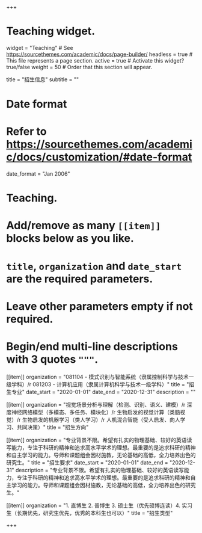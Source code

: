 +++
# Teaching widget.
widget = "Teaching"  # See https://sourcethemes.com/academic/docs/page-builder/
headless = true  # This file represents a page section.
active = true  # Activate this widget? true/false
weight = 50  # Order that this section will appear.

title = "招生信息"
subtitle = ""

# Date format
#   Refer to https://sourcethemes.com/academic/docs/customization/#date-format
date_format = "Jan 2006"

# Teaching.
#   Add/remove as many `[[item]]` blocks below as you like.
#   `title`, `organization` and `date_start` are the required parameters.
#   Leave other parameters empty if not required.
#   Begin/end multi-line descriptions with 3 quotes `"""`.


[[item]]
  organization = "081104 - 模式识别与智能系统（隶属控制科学与技术一级学科）/r 081203 - 计算机应用（隶属计算机科学与技术一级学科）"
  title = "招生专业"
  date_start = "2020-01-01"
  date_end = "2020-12-31"
  description = ""

[[item]]
  organization = "视觉场景分析与理解（检测、识别、语义、建模）/r 深度神经网络模型（多模态、多任务、模块化）/r 生物启发的视觉计算（类脑视觉）/r 生物启发的机器学习（类人学习）/r 人机混合智能（受人启发、向人学习、共同决策）"
  title = "招生方向"

  
[[item]]
  organization = "专业背景不限。希望有扎实的物理基础、较好的英语读写能力，专注于科研的精神和追求高水平学术的理想。最重要的是追求科研的精神和自主学习的能力。导师和课题组会因材施教，无论基础的高低，全力培养出色的研究生。"
  title = "招生要求"
  date_start = "2020-01-01"
  date_end = "2020-12-31"
  description = "专业背景不限。希望有扎实的物理基础、较好的英语读写能力，专注于科研的精神和追求高水平学术的理想。最重要的是追求科研的精神和自主学习的能力。导师和课题组会因材施教，无论基础的高低，全力培养出色的研究生。"

[[item]]
  organization = "1. 直博生 2. 普博生 3. 硕士生（优先硕博连读）4. 实习生（长期优先，研究生优先，优秀的本科生也可以）"
  title = "招生类型"


+++
